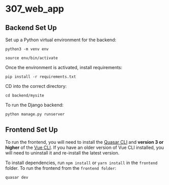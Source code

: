 # 307_web_app

## Backend Set Up

Set up a Python virtual environment for the backend:

```
python3 -m venv env

source env/bin/activate
```

Once the environment is activated, install requirements:

```
pip install -r requirements.txt
```

CD into the correct directory:

```
cd backend/mysite
```

To run the Django backend:
```
python manage.py runserver
```

## Frontend Set Up

To run the frontend, you will need to install the [Quasar CLI](https://quasar.dev/quasar-cli/installation) and **version 3 or higher** of the [Vue CLI](https://cli.vuejs.org/guide/installation.html). If you have an older version of Vue CLI installed, you will need to uninstall it and re-install the latest version.

To install dependencies, run `npm install` or `yarn install` in the `frontend` folder. To run the frontend from the `frontend folder`:

```
quasar dev
```
